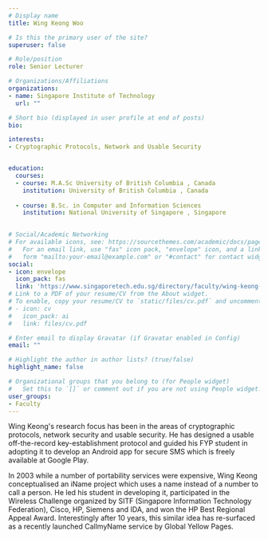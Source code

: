 ```yaml
---
# Display name
title: Wing Keong Woo

# Is this the primary user of the site?
superuser: false

# Role/position
role: Senior Lecturer

# Organizations/Affiliations
organizations:
- name: Singapore Institute of Technology
  url: ""

# Short bio (displayed in user profile at end of posts)
bio: 

interests:
- Cryptographic Protocols, Network and Usable Security


education:
  courses:
  - course: M.A.Sc University of British Columbia , Canada
    institution: University of British Columbia , Canada
    
  - course: B.Sc. in Computer and Information Sciences
    institution: National University of Singapore , Singapore
    

# Social/Academic Networking
# For available icons, see: https://sourcethemes.com/academic/docs/page-builder/#icons
#   For an email link, use "fas" icon pack, "envelope" icon, and a link in the
#   form "mailto:your-email@example.com" or "#contact" for contact widget.
social:
- icon: envelope
  icon_pack: fas
  link: 'https://www.singaporetech.edu.sg/directory/faculty/wing-keong-woo'
# Link to a PDF of your resume/CV from the About widget.
# To enable, copy your resume/CV to `static/files/cv.pdf` and uncomment the lines below.
# - icon: cv
#   icon_pack: ai
#   link: files/cv.pdf

# Enter email to display Gravatar (if Gravatar enabled in Config)
email: ""

# Highlight the author in author lists? (true/false)
highlight_name: false

# Organizational groups that you belong to (for People widget)
#   Set this to `[]` or comment out if you are not using People widget.
user_groups:
- Faculty
---
```


Wing Keong's research focus has been in the areas of cryptographic protocols, network security and usable security. He has designed a usable off-the-record key-establishment protocol and guided his FYP student in adopting it to develop an Android app for secure SMS which is freely available at Google Play.

In 2003 while a number of portability services were expensive, Wing Keong conceptualised an iName project which uses a name instead of a number to call a person. He led his student in developing it, participated in the Wireless Challenge organized by SITF (Singapore Information Technology Federation), Cisco, HP, Siemens and IDA, and won the HP Best Regional Appeal Award. Interestingly after 10 years, this similar idea has re-surfaced as a recently launched CallmyName service by Global Yellow Pages.